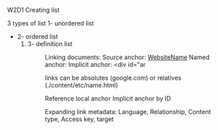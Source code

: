 W2D1
Creating list

3 types of list
1- unordered list <ul><li>
2- ordered list <ol><li>
3- definition list <dl> <dt> <dd>

Linking documents:
Source anchor: <a href="google.html">WebsiteName</a>
Named anchor: <a name="TOC"></a>
Implicit anchor: <div id="ar

links can be absolutes (google.com) or relatives (./content/etc/name.html)

Reference local anchor
Implicit anchor by ID

Expanding link metadata: Language, Relationship, Content type, Access key, target
